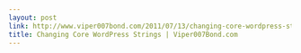 ```yaml
---
layout: post
link: http://www.viper007bond.com/2011/07/13/changing-core-wordpress-strings/
title: Changing Core WordPress Strings | Viper007Bond.com
---
```

